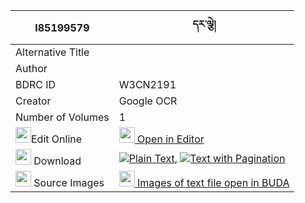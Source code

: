 |I85199579|དར་ལྕེ། 
| --- | --- 
|Alternative Title |
|Author | 
|BDRC ID | W3CN2191
|Creator | Google OCR
|Number of Volumes| 1
|<img width="25" src="https://img.icons8.com/color/25/000000/edit-property.png">Edit Online| [<img width="25" src="https://avatars.githubusercontent.com/u/45091458?s=200&v=4"> Open in Editor](http://editor.openpecha.org/I85199579)
|<img width="25" src="https://img.icons8.com/fluent/48/000000/download-2.png"/>  Download | [![](https://img.icons8.com/color/20/000000/txt.png)Plain Text](https://github.com/Openpecha/I85199579/releases/download/v1/darche_plain_I85199579.zip), [![](https://img.icons8.com/color/20/000000/txt.png)Text with Pagination](https://github.com/Openpecha/I85199579/releases/download/v1/darche_pages_I85199579.zip)
|<img width="25" src="https://img.icons8.com/plasticine/100/000000/pictures-folder.png"/>  Source Images | [<img width="25" src="https://library.bdrc.io/icons/BUDA-small.svg"> Images of text file open in BUDA](https://library.bdrc.io/show/bdr:W3CN2191)